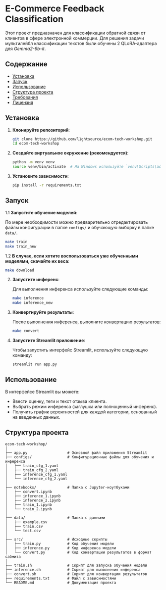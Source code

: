 # E-Commerce Feedback Classification

Этот проект предназначен для классификации обратной связи от клиентов в сфере электронной коммерции. Для решения задачи мультилейбл классификации текстов были обучены 2 QLoRA-адаптера для *Gemma2-9b-it*.

## Содержание

- [Установка](#установка)
- [Запуск](#запуск)
- [Использование](#использование)
- [Структура проекта](#структура-проекта)
- [Требования](#требования)
- [Лицензия](#лицензия)

## Установка

1. **Клонируйте репозиторий**:

   ```bash
   git clone https://github.com/l1ghtsource/ecom-tech-workshop.git
   cd ecom-tech-workshop
   ```

2. **Создайте виртуальное окружение (рекомендуется)**:

   ```bash
   python -m venv venv
   source venv/bin/activate  # На Windows используйте `venv\Scripts\activate`
   ```

3. **Установите зависимости**:

   ```bash
   pip install -r requirements.txt
   ```

## Запуск

1.1 **Запустите обучение моделей**:

  По мере необходимости можно предварительно отредактировать файлы конфигурации в папке `configs/` и обучающую выборку в папке `data/`.

   ```bash
   make train
   make train_new
   ```

1.2 **В случае, если хотите воспользоваться уже обученными моделями, скачайте их веса**:

   ```bash
   make download
   ```

2. **Запустите инференс**:

   Для выполнения инференса используйте следующие команды:

   ```bash
   make inference
   make inference_new
   ```

3. **Конвертируйте результаты**:

   После выполнения инференса, выполните конвертацию результатов:

   ```bash
   make convert
   ```

4. **Запустите Streamlit приложение**:

   Чтобы запустить интерфейс Streamlit, используйте следующую команду:

   ```bash
   streamlit run app.py
   ```

## Использование

В интерфейсе Streamlit вы можете:

- Ввести оценку, теги и текст отзыва клиента.
- Выбрать режим инференса (заглушка или полноценный инференс).
- Получить график вероятностей для каждой категории, основанный на введенных данных.

## Структура проекта

```
ecom-tech-workshop/
│
├── app.py                  # Основной файл приложения Streamlit
├── configs/                # Конфигурационные файлы для обучения и инференса
│   ├── train_cfg_1.yaml
│   ├── train_cfg_2.yaml
│   ├── inference_cfg_1.yaml
│   └── inference_cfg_2.yaml
│
├── notebooks/              # Папка с Jupyter-ноутбуками
│   ├── convert.ipynb
│   ├── inference_1.ipynb
│   ├── inference_2.ipynb
│   ├── train_1.ipynb
│   └── train_2.ipynb
│
├── data/                   # Папка с данными
│   ├── example.csv
│   ├── train.csv
│   └── test.csv
│
├── src/                    # Исходные скрипты
│   ├── train.py            # Код обучения модели
│   ├── inference.py        # Код инференса модели
│   └── convert.py          # Код конвертации результатов в формат сабмита
│
├── train.sh                # Скрипт для запуска обучения модели
├── inference.sh            # Скрипт для выполнения инференса
├── convert.sh              # Скрипт для конвертации результатов
├── requirements.txt        # Файл с зависимостями
└── README.md               # Документация проекта
```
